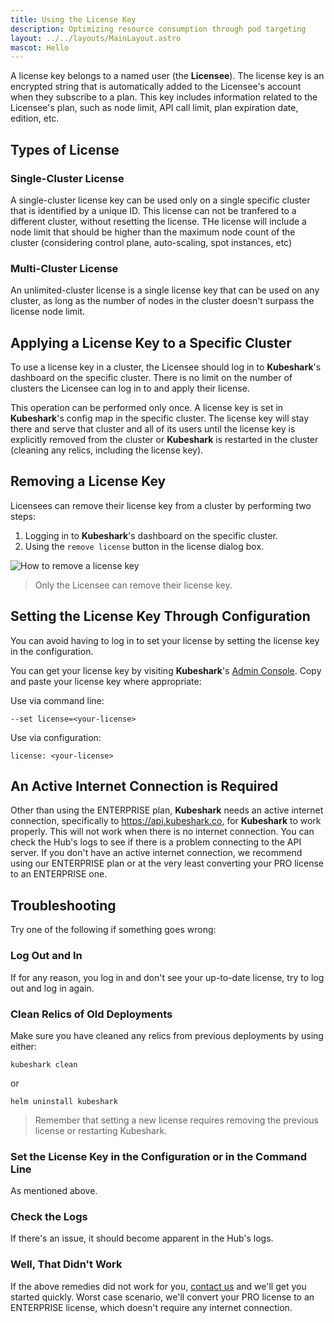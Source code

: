 ```yaml
---
title: Using the License Key  
description: Optimizing resource consumption through pod targeting  
layout: ../../layouts/MainLayout.astro  
mascot: Hello
---
```


A license key belongs to a named user (the **Licensee**). The license key is an encrypted string that is automatically added to the Licensee's account when they subscribe to a plan. This key includes information related to the Licensee's plan, such as node limit, API call limit, plan expiration date, edition, etc.

## Types of License

### Single-Cluster License

A single-cluster license key can be used only on a single specific cluster that is identified by a unique ID. This license can not be tranfered to a different cluster, without resetting the license. 
THe license will include a node limit that should be higher than the maximum node count of the cluster (considering control plane, auto-scaling, spot instances, etc)

### Multi-Cluster License

An unlimited-cluster license is a single license key that can be used on any cluster, as long as the number of nodes in the cluster doesn't surpass the license node limit.


## Applying a License Key to a Specific Cluster

To use a license key in a cluster, the Licensee should log in to **Kubeshark**'s dashboard on the specific cluster. There is no limit on the number of clusters the Licensee can log in to and apply their license.

This operation can be performed only once. A license key is set in **Kubeshark**'s config map in the specific cluster. The license key will stay there and serve that cluster and all of its users until the license key is explicitly removed from the cluster or **Kubeshark** is restarted in the cluster (cleaning any relics, including the license key).

## Removing a License Key

Licensees can remove their license key from a cluster by performing two steps:
1. Logging in to **Kubeshark**'s dashboard on the specific cluster.
2. Using the `remove license` button in the license dialog box.

![How to remove a license key](/remove_license.png)

> Only the Licensee can remove their license key.

## Setting the License Key Through Configuration

You can avoid having to log in to set your license by setting the license key in the configuration.

You can get your license key by visiting **Kubeshark**'s [Admin Console](https://console.kubeshark.co/). Copy and paste your license key where appropriate:

Use via command line:

```shell
--set license=<your-license>
```

Use via configuration:

```shell
license: <your-license>
```

## An Active Internet Connection is Required

Other than using the ENTERPRISE plan, **Kubeshark** needs an active internet connection, specifically to https://api.kubeshark.co, for **Kubeshark** to work properly. This will not work when there is no internet connection. You can check the Hub's logs to see if there is a problem connecting to the API server. If you don't have an active internet connection, we recommend using our ENTERPRISE plan or at the very least converting your PRO license to an ENTERPRISE one. 

## Troubleshooting

Try one of the following if something goes wrong:

### Log Out and In 

If for any reason, you log in and don't see your up-to-date license, try to log out and log in again.

### Clean Relics of Old Deployments 

Make sure you have cleaned any relics from previous deployments by using either:

```shell
kubeshark clean
```

or 

```shell
helm uninstall kubeshark
```

> Remember that setting a new license requires removing the previous license or restarting Kubeshark.

### Set the License Key in the Configuration or in the Command Line 

As mentioned above.

### Check the Logs 

If there's an issue, it should become apparent in the Hub's logs.

### Well, That Didn't Work

If the above remedies did not work for you, [contact us](https://kubeshark.co/contact-us) and we'll get you started quickly. Worst case scenario, we'll convert your PRO license to an ENTERPRISE license, which doesn't require any internet connection.  
